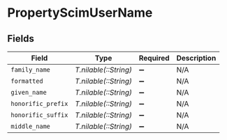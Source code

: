 # PropertyScimUserName


## Fields

| Field                 | Type                  | Required              | Description           |
| --------------------- | --------------------- | --------------------- | --------------------- |
| `family_name`         | *T.nilable(::String)* | :heavy_minus_sign:    | N/A                   |
| `formatted`           | *T.nilable(::String)* | :heavy_minus_sign:    | N/A                   |
| `given_name`          | *T.nilable(::String)* | :heavy_minus_sign:    | N/A                   |
| `honorific_prefix`    | *T.nilable(::String)* | :heavy_minus_sign:    | N/A                   |
| `honorific_suffix`    | *T.nilable(::String)* | :heavy_minus_sign:    | N/A                   |
| `middle_name`         | *T.nilable(::String)* | :heavy_minus_sign:    | N/A                   |